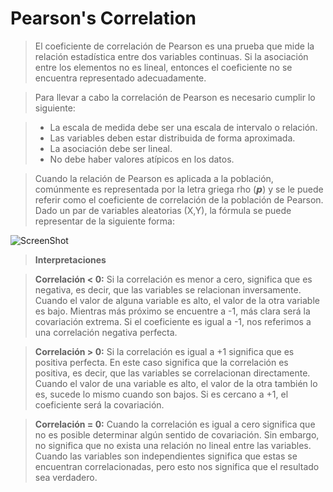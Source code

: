 # Pearson's Correlation

>El coeficiente de correlación de Pearson es una prueba que mide la relación estadística entre dos variables continuas. 
Si la asociación entre los elementos no es lineal, entonces el coeficiente no se encuentra representado adecuadamente.

>Para llevar a cabo la correlación de Pearson es necesario cumplir lo siguiente:

>- La escala de medida debe ser una escala de intervalo o relación.
>- Las variables deben estar distribuida de forma aproximada.
>- La asociación debe ser lineal.
>- No debe haber valores atípicos en los datos.

>Cuando la relación de Pearson es aplicada a la población, comúnmente es representada por la letra griega rho (𝙥) y se le puede referir como el coeficiente de correlación de la población de Pearson. 
Dado un par de variables aleatorias (X,Y), la fórmula se puede representar de la siguiente forma:

![ScreenShot](https://github.com/SalmaFabel/IMG/blob/main/formula-correlaci%C3%B3n.png)


>**Interpretaciones**

>**Correlación < 0:** Si la correlación es menor a cero, significa que es negativa, es decir, que las variables se relacionan inversamente.
Cuando el valor de alguna variable es alto, el valor de la otra variable es bajo. Mientras más próximo se encuentre a -1, más clara será la covariación extrema. 
Si el coeficiente es igual a -1, nos referimos a una correlación negativa perfecta.

>**Correlación > 0:** Si la correlación es igual a +1 significa que es positiva perfecta. En este caso significa que la correlación es positiva, es decir, que las variables se correlacionan directamente.
Cuando el valor de una variable es alto, el valor de la otra también lo es, sucede lo mismo cuando son bajos. Si es cercano a +1, el coeficiente será la covariación.

>**Correlación = 0:** Cuando la correlación es igual a cero significa que no es posible determinar algún sentido de covariación. Sin embargo, no significa que no exista una relación no lineal entre las variables.
Cuando las variables son independientes significa que estas se encuentran correlacionadas, pero esto nos significa que el resultado sea verdadero.
